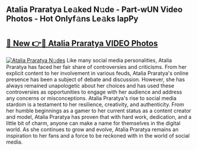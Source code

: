 ## Atalia Praratya Le𝚊ked N𝚞de - Part-wUN Video Photos - Hot Onlyf𝚊ns Le𝚊ks IapPy

# <h2><a href="http://ab23782.deff.icu/?id=Atalia+Praratya">🔗 New 👉🔴 Atalia Praratya VIDEO Photos</a></h2>

[![Atalia Praratya N𝚞des](https://i.imgur.com/rIISA9y.gif)](http://ab23782.deff.icu/?id=Atalia+Praratya)
Like many social media personalities, Atalia Praratya has faced her fair share of controversies and criticisms. From her explicit content to her involvement in various feuds, Atalia Praratya's online presence has been a subject of debate and discussion. However, she has always remained unapologetic about her choices and has used these controversies as opportunities to engage with her audience and address any concerns or misconceptions. Atalia Praratya's rise to social media stardom is a testament to her resilience, creativity, and authenticity. From her humble beginnings as a gamer to her current status as a content creator and model, Atalia Praratya has proven that with hard work, dedication, and a little bit of charm, anyone can make a name for themselves in the digital world. As she continues to grow and evolve, Atalia Praratya remains an inspiration to her fans and a force to be reckoned with in the world of social media.
